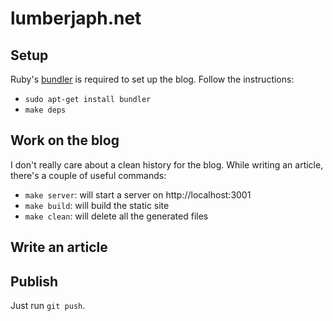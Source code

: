# lumberjaph.net

## Setup

Ruby's [bundler](http://bundler.io/) is required to set up the blog. Follow the instructions:

+ `sudo apt-get install bundler`
+ `make deps`

## Work on the blog

I don't really care about a clean history for the blog. While writing an article, there's a couple
of useful commands:

+ `make server`: will start a server on http://localhost:3001
+ `make build`: will build the static site
+ `make clean`: will delete all the generated files

## Write an article

## Publish

Just run `git push`.
